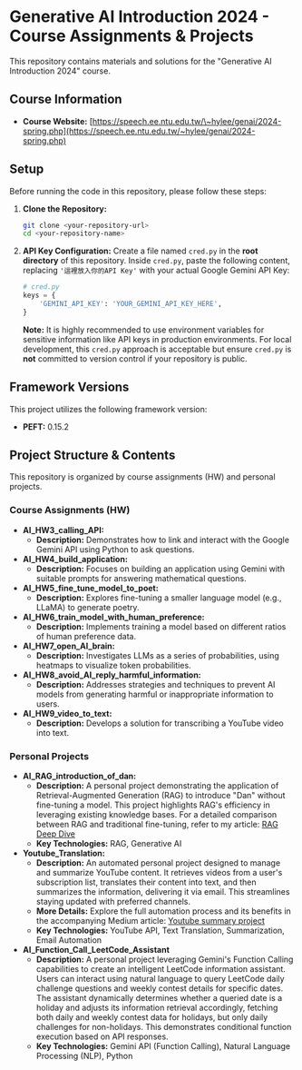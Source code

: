 # Generative AI Introduction 2024 - Course Assignments & Projects

This repository contains materials and solutions for the "Generative AI Introduction 2024" course.

## Course Information
  * **Course Website:** [https://speech.ee.ntu.edu.tw/\~hylee/genai/2024-spring.php](https://speech.ee.ntu.edu.tw/~hylee/genai/2024-spring.php)
  
## Setup

Before running the code in this repository, please follow these steps:

1.  **Clone the Repository:**

    ```bash
    git clone <your-repository-url>
    cd <your-repository-name>
    ```

2.  **API Key Configuration:**
    Create a file named `cred.py` in the **root directory** of this repository. Inside `cred.py`, paste the following content, replacing `'這裡放入你的API Key'` with your actual Google Gemini API Key:

    ```python
    # cred.py
    keys = {
        'GEMINI_API_KEY': 'YOUR_GEMINI_API_KEY_HERE',
    }
    ```

    **Note:** It is highly recommended to use environment variables for sensitive information like API keys in production environments. For local development, this `cred.py` approach is acceptable but ensure `cred.py` is **not** committed to version control if your repository is public.

## Framework Versions

This project utilizes the following framework version:

  * **PEFT:** 0.15.2

## Project Structure & Contents

This repository is organized by course assignments (HW) and personal projects.

### Course Assignments (HW)

* **AI\_HW3\_calling\_API:**
    * **Description:** Demonstrates how to link and interact with the Google Gemini API using Python to ask questions.
* **AI\_HW4\_build\_application:**
    * **Description:** Focuses on building an application using Gemini with suitable prompts for answering mathematical questions.
* **AI\_HW5\_fine\_tune\_model\_to\_poet:**
    * **Description:** Explores fine-tuning a smaller language model (e.g., LLaMA) to generate poetry.
* **AI\_HW6\_train\_model\_with\_human\_preference:**
    * **Description:** Implements training a model based on different ratios of human preference data.
* **AI\_HW7\_open\_AI\_brain:**
    * **Description:** Investigates LLMs as a series of probabilities, using heatmaps to visualize token probabilities.
* **AI\_HW8\_avoid\_AI\_reply\_harmful\_information:**
    * **Description:** Addresses strategies and techniques to prevent AI models from generating harmful or inappropriate information to users.
* **AI\_HW9\_video\_to\_text:**
    * **Description:** Develops a solution for transcribing a YouTube video into text.

### Personal Projects

* **AI\_RAG\_introduction\_of\_dan:**
    * **Description:** A personal project demonstrating the application of Retrieval-Augmented Generation (RAG) to introduce "Dan" without fine-tuning a model. This project highlights RAG's efficiency in leveraging existing knowledge bases. For a detailed comparison between RAG and traditional fine-tuning, refer to my article: [RAG Deep Dive](https://medium.com/@p123456dan.mse99/generative-ai-introduction-2024-rag-deep-dive-15d5a9763177)
    * **Key Technologies:** RAG, Generative AI
* **Youtube\_Translation:**
    * **Description:** An automated personal project designed to manage and summarize YouTube content. It retrieves videos from a user's subscription list, translates their content into text, and then summarizes the information, delivering it via email. This streamlines staying updated with preferred channels.
    * **More Details:** Explore the full automation process and its benefits in the accompanying Medium article: [Youtube summary project](https://medium.com/@p123456dan.mse99/%E5%9C%A8%E8%B3%87%E8%A8%8A%E7%88%86%E7%82%B8%E7%9A%84%E6%99%82%E4%BB%A3-%E5%85%89%E6%98%AF%E6%AF%8F%E5%A4%A9%E8%BF%BD%E8%B9%A4%E5%96%9C%E6%AD%A1%E7%9A%84-youtuber-%E6%88%96%E6%96%B0%E8%81%9E%E9%A0%BB%E9%81%93%E6%9B%B4%E6%96%B0%E5%B0%B1%E8%80%97%E8%B2%BB%E4%B8%8D%E5%B0%91%E6%99%82%E9%96%93-%E7%82%BA%E4%BA%86%E6%9B%B4%E5%B0%88%E5%BF%83%E6%8A%95%E5%85%A5-ai-%E5%B0%88%E6%A1%88-%E6%88%91%E8%A8%AD%E8%A8%88%E4%BA%86%E4%B8%80%E5%A5%97%E8%87%AA%E5%8B%95%E5%8C%96%E6%B5%81%E7%A8%8B-%E5%B9%AB%E6%88%91%E5%B0%87-youtube-%E5%BD%B1%E7%89%87%E5%85%A7%E5%AE%B9%E5%BF%AB%E9%80%9F%E8%BD%89%E5%8C%96%E7%82%BA%E9%87%8D%E9%BB%9E%E6%91%98%E8%A6%81-%E4%B8%A6%E9%80%8F%E9%81%8E-052cb615bfeb)
    * **Key Technologies:** YouTube API, Text Translation, Summarization, Email Automation
* **AI\_Function\_Call\_LeetCode\_Assistant**
    * **Description:** A personal project leveraging Gemini's Function Calling capabilities to create an intelligent LeetCode information assistant. Users can interact using natural language to query LeetCode daily challenge questions and weekly contest details for specific dates. The assistant dynamically determines whether a queried date is a holiday and adjusts its information retrieval accordingly, fetching both daily and weekly contest data for holidays, but only daily challenges for non-holidays. This demonstrates conditional function execution based on API responses.
    * **Key Technologies:** Gemini API (Function Calling), Natural Language Processing (NLP), Python